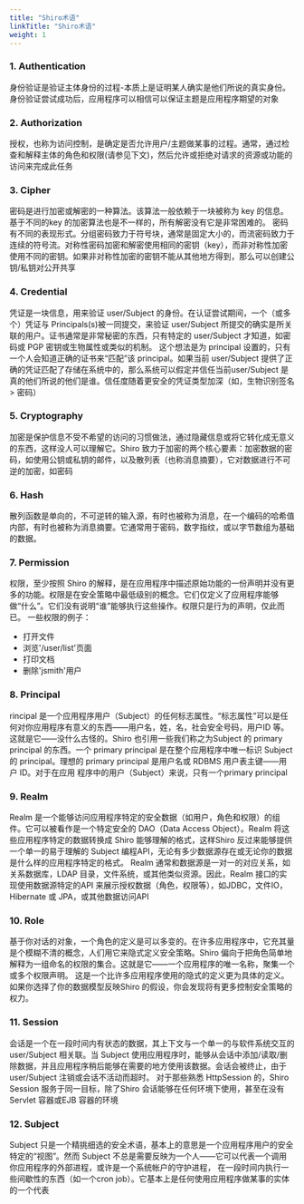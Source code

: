 ```yaml
---
title: "Shiro术语"
linkTitle: "Shiro术语"
weight: 1
---
```


### 1. Authentication

身份验证是验证主体身份的过程-本质上是证明某人确实是他们所说的真实身份。身份验证尝试成功后，应用程序可以相信可以保证主题是应用程序期望的对象

### 2. Authorization

授权，也称为访问控制，是确定是否允许用户/主题做某事的过程。通常，通过检查和解释主体的角色和权限(请参见下文)，然后允许或拒绝对请求的资源或功能的访问来完成此任务

### 3. Cipher

密码是进行加密或解密的一种算法。该算法一般依赖于一块被称为 key 的信息。基于不同的key 的加密算法也是不一样的，所有解密没有它是非常困难的。 密码有不同的表现形式。分组密码致力于符号块，通常是固定大小的，而流密码致力于连续的符号流。对称性密码加密和解密使用相同的密钥（key），而非对称性加密使用不同的密钥。如果非对称性加密的密钥不能从其他地方得到，那么可以创建公钥/私钥对公开共享

### 4. **Credential** 

凭证是一块信息，用来验证 user/Subject 的身份。在认证尝试期间，一个（或多个）凭证与 Principals(s)被一同提交，来验证 user/Subject 所提交的确实是所关联的用户。证书通常是非常秘密的东西，只有特定的 user/Subject 才知道，如密码或 PGP 密钥或生物属性或类似的机制。 这个想法是为 principal 设置的，只有一个人会知道正确的证书来“匹配”该 principal。如果当前 user/Subject 提供了正确的凭证匹配了存储在系统中的，那么系统可以假定并信任当前user/Subject 是真的他们所说的他们是谁。信任度随着更安全的凭证类型加深（如，生物识别签名 > 密码）

### 5. **Cryptography**

加密是保护信息不受不希望的访问的习惯做法，通过隐藏信息或将它转化成无意义的东西，这样没人可以理解它。Shiro 致力于加密的两个核心要素：加密数据的密码，如使用公钥或私钥的邮件，以及散列表（也称消息摘要），它对数据进行不可逆的加密，如密码

### 6. **Hash** 

 散列函数是单向的，不可逆转的输入源，有时也被称为消息，在一个编码的哈希值内部，有时也被称为消息摘要。它通常用于密码，数字指纹，或以字节数组为基础的数据。

### 7. **Permission** 

权限，至少按照 Shiro 的解释，是在应用程序中描述原始功能的一份声明并没有更多的功能。权限是在安全策略中最低级别的概念。它们仅定义了应用程序能够做“什么”。它们没有说明“谁”能够执行这些操作。权限只是行为的声明，仅此而已。 一些权限的例子：

- 打开文件
- 浏览'/user/list'页面
- 打印文档
- 删除'jsmith'用户

### 8. **Principal** 

rincipal 是一个应用程序用户（Subject）的任何标志属性。“标志属性”可以是任何对你应用程序有意义的东西——用户名，姓，名，社会安全号码，用户ID 等。这就是它——没什么古怪的。Shiro 也引用一些我们称之为Subject 的 primary principal 的东西。一个 primary principal 是在整个应用程序中唯一标识 Subject 的 principal。理想的 primary principal 是用户名或 RDBMS 用户表主键——用户 ID。对于在应用 程序中的用户（Subject）来说，只有一个primary principal

### 9. Realm 

Realm 是一个能够访问应用程序特定的安全数据（如用户，角色和权限）的组件。它可以被看作是一个特定安全的 DAO（Data Access Object）。Realm 将这些应用程序特定的数据转换成 Shiro 能够理解的格式，这样Shiro 反过来能够提供一个单一的易于理解的 Subject 编程API，无论有多少数据源存在或无论你的数据是什么样的应用程序特定的格式。 Realm 通常和数据源是一对一的对应关系，如关系数据库，LDAP 目录，文件系统，或其他类似资源。因此，Realm 接口的实现使用数据源特定的API 来展示授权数据（角色，权限等），如JDBC，文件IO，Hibernate 或 JPA，或其他数据访问API

### 10. **Role**

基于你对话的对象，一个角色的定义是可以多变的。在许多应用程序中，它充其量是个模糊不清的概念，人们用它来隐式定义安全策略。Shiro 偏向于把角色简单地解释为一组命名的权限的集合。这就是它——一个应用程序的唯一名称，聚集一个或多个权限声明。 这是一个比许多应用程序使用的隐式的定义更为具体的定义。如果你选择了你的数据模型反映Shiro 的假设，你会发现将有更多控制安全策略的权力。

### 11. **Session** 

会话是一个在一段时间内有状态的数据，其上下文与一个单一的与软件系统交互的user/Subject 相关联。当 Subject 使用应用程序时，能够从会话中添加/读取/删除数据，并且应用程序稍后能够在需要的地方使用该数据。会话会被终止，由于user/Subject 注销或会话不活动而超时。 对于那些熟悉 HttpSession 的，Shiro Session 服务于同一目标，除了Shiro 会话能够在任何环境下使用，甚至在没有Servlet 容器或EJB 容器的环境

### 12. **Subject** 

Subject 只是一个精挑细选的安全术语，基本上的意思是一个应用程序用户的安全特定的“视图”。然而 Subject 不总是需要反映为一个人——它可以代表一个调用你应用程序的外部进程，或许是一个系统帐户的守护进程， 在一段时间内执行一些间歇性的东西（如一个cron job）。它基本上是任何使用应用程序做某事的实体的一个代表